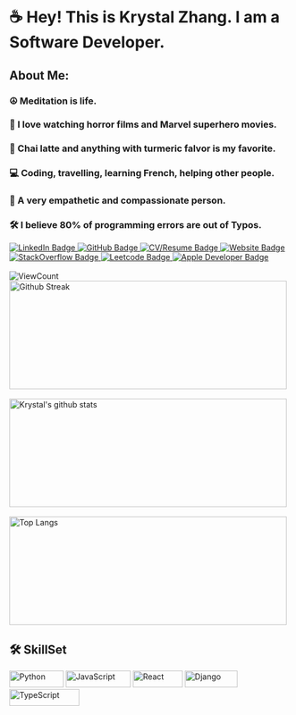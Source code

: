 # ☕ Hey! This is Krystal Zhang. I am a Software Developer. 
## About Me:
### ☮️ Meditation is life. 
### 🎥 I love watching horror films and Marvel superhero movies. 
### 🥤 Chai latte and anything with turmeric falvor is my favorite. 
### 💻 Coding, travelling, learning French, helping other people. 
### 💜 A very empathetic and compassionate person. 
### 🛠️ I believe 80% of programming errors are out of Typos. 
<div id="badges">
  <a href="https://www.linkedin.com/in/krystal-zhang-242882242/">
    <img src="https://img.shields.io/badge/LinkedIn-blue?style=for-the-badge&logo=linkedin&logoColor=white" alt="LinkedIn Badge"/>
  </a>
  <a href="https://github.com/KrystalZhang612">
    <img src="https://img.shields.io/badge/GitHub-black?style=for-the-badge&logo=github&logoColor=white" alt="GitHub Badge"/>
  </a>
  <a href="">
    <img src="https://img.shields.io/badge/CV/Resume-darkgreen?style=for-the-badge&logo=cv/resume&logoColor=white" alt="CV/Resume Badge"/>
  </a>
  <a href="">
    <img src="https://img.shields.io/badge/Website-deeppink?style=for-the-badge&logo=website&logoColor=white" alt="Website Badge"/>
  </a>
  <a href="">
    <img src="https://img.shields.io/badge/StackOverflow-yellow?style=for-the-badge&logo=stackoverflow&logoColor=white" alt="StackOverflow Badge"/>
  </a>
  <a href="">
    <img src="https://img.shields.io/badge/Leetcode-red?style=for-the-badge&logo=leetcode&logoColor=white" alt="Leetcode Badge"/>
  </a>
  <a href="">
    <img src="https://img.shields.io/badge/AppleDeveloper-grey?style=for-the-badge&logo=apple&logoColor=white" alt="Apple Developer Badge"/>
  </a>
</div>
<br/>
<div id = "badges">
  <a>
    <img src="https://komarev.com/ghpvc/?username=KrystalZahng612&style=flat-square&color=blue" alt="ViewCount"/>
  </a>
</div>


<div>
  <img src = "http://github-readme-streak-stats.herokuapp.com?user=KrystalZhang612&theme=vision-friendly-dark&background=000000)](https://git.io/streak-stats" title ="Github Streak" alt = "Github Streak" width = "496" height="194"/>
</div> 
<br/>
<div>
  <img src ="https://github-readme-stats.vercel.app/api?username=KrystalZhang612&theme=vision-friendly-dark&background=000000)](https://github.com/KrystalZhang612" title = "Krystal's github stats" alt ="Krystal's github stats" width = "496" height="194"/>
</div>
<br/>
<div>
  <img src ="https://github-readme-stats.vercel.app/api/top-langs/?username=KrystalZhang612&layout=compact&theme=vision-friendly-dark&background=000000)](https://github.com/KrystalZhang612" title ="Top Langs" alt ="Top Langs" width = "496" height="194"/> 
</div>


## 🛠️ SkillSet
<div>
  <img src = "https://camo.githubusercontent.com/04305678953741d5643015d7a404433eb42170001b02bbe9ff701477ec52afb5/68747470733a2f2f696d672e736869656c64732e696f2f62616467652f2d507974686f6e2d3030303f266c6f676f3d507974686f6e" title = "Python" alt ="Python" width = "97" height ="30"/> 
  <img src = "https://camo.githubusercontent.com/e05eaf8bb60da08c9b55036474c4e1f86a4c9ce6e3360d43cc97335309dba6b0/68747470733a2f2f696d672e736869656c64732e696f2f62616467652f2d4a6176615363726970742d3030303f266c6f676f3d4a617661536372697074" title = "JavaScript" alt = "JavaScript" width = "116" height ="30"/>
  <img src ="https://camo.githubusercontent.com/6424c761a99e4d5a5dba0f726fd292a299dc8e695868dce735863ddd6ec753f3/68747470733a2f2f696d672e736869656c64732e696f2f62616467652f2d52656163742d3030303f266c6f676f3d5265616374" title = "React" alt = "React" width = "89" height ="30"/>
  <img src ="https://camo.githubusercontent.com/9b9d1d1eef799186c22da2670367dc1b084688c96648aefb35318c67dda4ca20/68747470733a2f2f696d672e736869656c64732e696f2f62616467652f2d446a616e676f2d3030303f266c6f676f3d446a616e676f" title = "Django" alt = "Django" width = "94" height ="30"/>
  <img src = "https://camo.githubusercontent.com/0e2611d64293f3676d77ce51169403831b38612be97ade095abebd1350c1b12a/68747470733a2f2f696d672e736869656c64732e696f2f62616467652f2d547970655363726970742d3030303f266c6f676f3d54797065536372697074" title= "TypeScript" alt = "TypeScript" width = "125" height = "30"/> 
  
  
</div>

